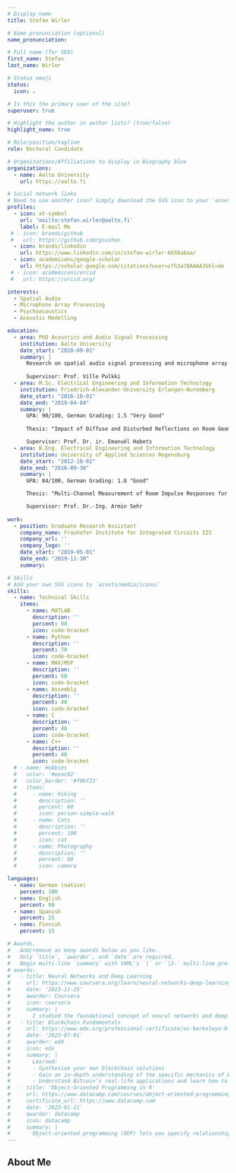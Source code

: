 ```yaml
---
# Display name
title: Stefan Wirler

# Name pronunciation (optional)
name_pronunciation: 

# Full name (for SEO)
first_name: Stefan
last_name: Wirler

# Status emoji
status:
  icon: ☕️

# Is this the primary user of the site?
superuser: true

# Highlight the author in author lists? (true/false)
highlight_name: true

# Role/position/tagline
role: Doctoral Candidate

# Organizations/Affiliations to display in Biography blox
organizations:
  - name: Aalto University
    url: https://aalto.fi

# Social network links
# Need to use another icon? Simply download the SVG icon to your `assets/media/icons/` folder.
profiles:
  - icon: at-symbol
    url: 'mailto:stefan.wirler@aalto.fi'
    label: E-mail Me
 # - icon: brands/github
 #   url: https://github.com/gcushen
  - icon: brands/linkedin
    url: https://www.linkedin.com/in/stefan-wirler-6b58abaa/
  - icon: academicons/google-scholar
    url: https://scholar.google.com/citations?user=zfh3a78AAAAJ&hl=de
 # - icon: academicons/orcid
 #   url: https://orcid.org/

interests:
  - Spatial Audio
  - Microphone Array Processing
  - Psychoacoustics
  - Acoustic Modelling

education:
  - area: PhD Acoustics and Audio Signal Processing
    institution: Aalto University
    date_start: "2020-09-01"
    summary: |
      Research on spatial audio signal processing and microphone array processing
       
      Supervisor: Prof. Ville Pulkki
  - area: M.Sc. Electrical Engineering and Information Technology
    institution: Friedrich-Alexander-University Erlangen-Nuremberg
    date_start: "2016-10-01"
    date_end: "2019-04-04"
    summary: |
      GPA: 90/100, German Grading: 1.5 "Very Good"
      
      Thesis: "Impact of Diffuse and Disturbed Reflections on Room Geometry Inference Algorithms" [Download thesis (PDF)](/uploads/thesis.pdf)

      Supervisor: Prof. Dr. ir. Emanuël Habets
  - area: B.Eng. Electrical Engineering and Information Technology
    institution: University of Applied Sciences Regensburg
    date_start: "2012-10-01"
    date_end: "2016-09-30"
    summary: |
      GPA: 84/100, German Grading: 1.8 "Good"

      Thesis: "Multi-Channel Measurement of Room Impulse Responses for Determination of Room Acoustic Parameters"

      Supervisor: Prof. Dr.-Ing. Armin Sehr
      
work:
  - position: Graduate Research Assistant
    company_name: Frauhofer Institute for Integrated Circuits IIS
    company_url: ''
    company_logo: ''
    date_start: "2019-05-01"
    date_end: "2019-11-30"
    summary: 

# Skills
# Add your own SVG icons to `assets/media/icons/`
skills:
  - name: Technical Skills
    items:
      - name: MATLAB
        description: ''
        percent: 90
        icon: code-bracket
      - name: Python
        description: ''
        percent: 70
        icon: code-bracket
      - name: MAX/MSP
        description: ''
        percent: 60
        icon: code-bracket
      - name: Assembly
        description: ''
        percent: 40
        icon: code-bracket
      - name: C
        description: ''
        percent: 40
        icon: code-bracket
      - name: C++
        description: ''
        percent: 40
        icon: code-bracket
  # - name: Hobbies
  #   color: '#eeac02'
  #   color_border: '#f0bf23'
  #   items:
  #     - name: Hiking
  #       description: ''
  #       percent: 60
  #       icon: person-simple-walk
  #     - name: Cats
  #       description: ''
  #       percent: 100
  #       icon: cat
  #     - name: Photography
  #       description: ''
  #       percent: 80
  #       icon: camera

languages:
  - name: German (native)
    percent: 100
  - name: English
    percent: 90    
  - name: Spanish
    percent: 25
  - name: Finnish
    percent: 15

# Awards.
#   Add/remove as many awards below as you like.
#   Only `title`, `awarder`, and `date` are required.
#   Begin multi-line `summary` with YAML's `|` or `|2-` multi-line prefix and indent 2 spaces below.
# awards:
#   - title: Neural Networks and Deep Learning
#     url: https://www.coursera.org/learn/neural-networks-deep-learning
#     date: '2023-11-25'
#     awarder: Coursera
#     icon: coursera
#     summary: |
#       I studied the foundational concept of neural networks and deep learning. By the end, I was familiar with the significant technological trends driving the rise of deep learning; build, train, and apply fully connected deep neural networks; implement efficient (vectorized) neural networks; identify key parameters in a neural network’s architecture; and apply deep learning to your own applications.
#   - title: Blockchain Fundamentals
#     url: https://www.edx.org/professional-certificate/uc-berkeleyx-blockchain-fundamentals
#     date: '2023-07-01'
#     awarder: edX
#     icon: edx
#     summary: |
#       Learned:
#       - Synthesize your own blockchain solutions
#       - Gain an in-depth understanding of the specific mechanics of Bitcoin
#       - Understand Bitcoin’s real-life applications and learn how to attack and destroy Bitcoin, Ethereum, smart contracts and Dapps, and alternatives to Bitcoin’s Proof-of-Work consensus algorithm
#   - title: 'Object-Oriented Programming in R'
#     url: https://www.datacamp.com/courses/object-oriented-programming-with-s3-and-r6-in-r
#     certificate_url: https://www.datacamp.com
#     date: '2023-01-21'
#     awarder: datacamp
#     icon: datacamp
#     summary: |
#       Object-oriented programming (OOP) lets you specify relationships between functions and the objects that they can act on, helping you manage complexity in your code. This is an intermediate level course, providing an introduction to OOP, using the S3 and R6 systems. S3 is a great day-to-day R programming tool that simplifies some of the functions that you write. R6 is especially useful for industry-specific analyses, working with web APIs, and building GUIs.
---
```


## About Me


